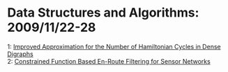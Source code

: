 # Data Structures and Algorithms: 2009/11/22-28  
1: [Improved Approximation for the Number of Hamiltonian Cycles in Dense  Digraphs](https://doi.org/10.48550/arXiv.0812.1123)  
2: [Constrained Function Based En-Route Filtering for Sensor Networks](https://doi.org/10.48550/arXiv.0911.4239)  